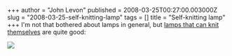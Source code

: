 +++
author = "John Levon"
published = 2008-03-25T00:27:00.003000Z
slug = "2008-03-25-self-knitting-lamp"
tags = []
title = "Self-knitting lamp"
+++
I'm not that bothered about lamps in general, but [lamps that can knit
themselves](http://jeffwerner.ca/2008/03/design_academy_exhibit.html)
are quite good:  
  
[![](../images/thumbnails/2008-03-25-self-knitting-lamp-CRW_9872.jpg)](../images/2008-03-25-self-knitting-lamp-CRW_9872.jpg)
